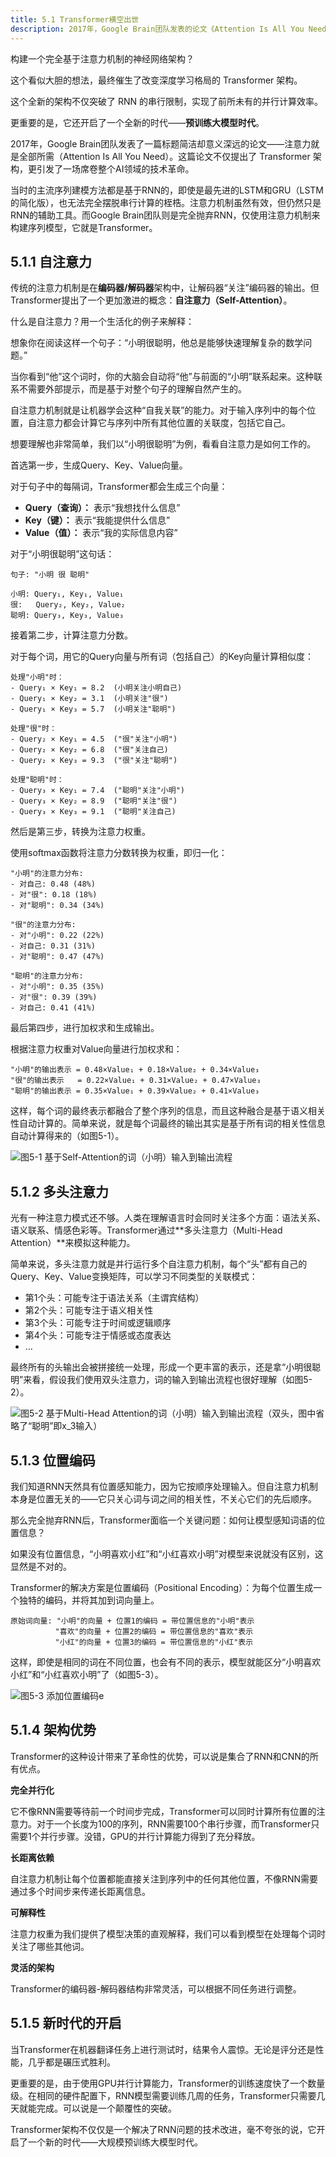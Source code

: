 ```yaml
---
title: 5.1 Transformer横空出世
description: 2017年，Google Brain团队发表的论文《Attention Is All You Need》彻底改变了序列建模领域，正式推出了Transformer架构。该架构完全摒弃了传统的循环网络（RNN），仅依赖于“自注意力机制”。通过多头注意力和位置编码等创新设计，Transformer不仅能捕捉长距离依赖关系，更重要的是实现了完全并行计算，极大地提升了训练效率和模型性能，开启了大规模预训练模型的新纪元。
---
```


构建一个完全基于注意力机制的神经网络架构？

这个看似大胆的想法，最终催生了改变深度学习格局的 Transformer 架构。

这个全新的架构不仅突破了 RNN 的串行限制，实现了前所未有的并行计算效率。

更重要的是，它还开启了一个全新的时代——**预训练大模型时代**。

2017年，Google Brain团队发表了一篇标题简洁却意义深远的论文——注意力就是全部所需（Attention Is All You Need）。这篇论文不仅提出了 Transformer 架构，更引发了一场席卷整个AI领域的技术革命。

当时的主流序列建模方法都是基于RNN的，即使是最先进的LSTM和GRU（LSTM的简化版），也无法完全摆脱串行计算的桎梏。注意力机制虽然有效，但仍然只是RNN的辅助工具。而Google Brain团队则是完全抛弃RNN，仅使用注意力机制来构建序列模型，它就是Transformer。

## 5.1.1 自注意力

传统的注意力机制是在**编码器/解码器**架构中，让解码器“关注”编码器的输出。但Transformer提出了一个更加激进的概念：**自注意力（Self-Attention）**。

什么是自注意力？用一个生活化的例子来解释：

想象你在阅读这样一个句子：“小明很聪明，他总是能够快速理解复杂的数学问题。”

当你看到“他”这个词时，你的大脑会自动将“他”与前面的“小明”联系起来。这种联系不需要外部提示，而是基于对整个句子的理解自然产生的。

自注意力机制就是让机器学会这种“自我关联”的能力。对于输入序列中的每个位置，自注意力都会计算它与序列中所有其他位置的关联度，包括它自己。

想要理解也非常简单，我们以“小明很聪明”为例，看看自注意力是如何工作的。

首选第一步，生成Query、Key、Value向量。

对于句子中的每隔词，Transformer都会生成三个向量：

- **Query（查询）：** 表示“我想找什么信息”
- **Key（键）：** 表示“我能提供什么信息”
- **Value（值）：** 表示“我的实际信息内容”

对于“小明很聪明”这句话：

```
句子: "小明 很 聪明"

小明: Query₁, Key₁, Value₁
很:   Query₂, Key₂, Value₂  
聪明: Query₃, Key₃, Value₃
```

接着第二步，计算注意力分数。

对于每个词，用它的Query向量与所有词（包括自己）的Key向量计算相似度：

```
处理"小明"时：
- Query₁ × Key₁ = 8.2  (小明关注小明自己)
- Query₁ × Key₂ = 3.1  (小明关注"很")
- Query₁ × Key₃ = 5.7  (小明关注"聪明")

处理"很"时：
- Query₂ × Key₁ = 4.5  ("很"关注"小明")
- Query₂ × Key₂ = 6.8  ("很"关注自己)
- Query₂ × Key₃ = 9.3  ("很"关注"聪明")

处理"聪明"时：
- Query₃ × Key₁ = 7.4  ("聪明"关注"小明")
- Query₃ × Key₂ = 8.9  ("聪明"关注"很")
- Query₃ × Key₃ = 9.1  ("聪明"关注自己)
```

然后是第三步，转换为注意力权重。

使用softmax函数将注意力分数转换为权重，即归一化：

```
"小明"的注意力分布:
- 对自己: 0.48 (48%)
- 对"很": 0.18 (18%)  
- 对"聪明": 0.34 (34%)

"很"的注意力分布:
- 对"小明": 0.22 (22%)
- 对自己: 0.31 (31%)
- 对"聪明": 0.47 (47%)

"聪明"的注意力分布:
- 对"小明": 0.35 (35%)
- 对"很": 0.39 (39%)
- 对自己: 0.41 (41%)
```

最后第四步，进行加权求和生成输出。

根据注意力权重对Value向量进行加权求和：

```
"小明"的输出表示 = 0.48×Value₁ + 0.18×Value₂ + 0.34×Value₃
"很"的输出表示   = 0.22×Value₁ + 0.31×Value₂ + 0.47×Value₃
"聪明"的输出表示 = 0.35×Value₁ + 0.39×Value₂ + 0.41×Value₃
```

这样，每个词的最终表示都融合了整个序列的信息，而且这种融合是基于语义相关性自动计算的。简单来说，就是每个词最终的输出其实是基于所有词的相关性信息自动计算得来的（如图5-1）。

![图5-1 基于Self-Attention的词（小明）输入到输出流程](https://cdn.isboyjc.com/ai-evolution/1756138943036.png)



## 5.1.2 多头注意力

光有一种注意力模式还不够。人类在理解语言时会同时关注多个方面：语法关系、语义联系、情感色彩等。Transformer通过**多头注意力（Multi-Head Attention）**来模拟这种能力。

简单来说，多头注意力就是并行运行多个自注意力机制，每个“头”都有自己的Query、Key、Value变换矩阵，可以学习不同类型的关联模式：

- 第1个头：可能专注于语法关系（主谓宾结构）
- 第2个头：可能专注于语义相关性
- 第3个头：可能专注于时间或逻辑顺序
- 第4个头：可能专注于情感或态度表达
- …

最终所有的头输出会被拼接统一处理，形成一个更丰富的表示，还是拿“小明很聪明”来看，假设我们使用双头注意力，词的输入到输出流程也很好理解（如图5-2）。

![图5-2 基于Multi-Head Attention的词（小明）输入到输出流程（双头，图中省略了“聪明”即$$x_3$$输入）](https://cdn.isboyjc.com/ai-evolution/1756138977158.png)


## 5.1.3 位置编码

我们知道RNN天然具有位置感知能力，因为它按顺序处理输入。但自注意力机制本身是位置无关的——它只关心词与词之间的相关性，不关心它们的先后顺序。

那么完全抛弃RNN后，Transformer面临一个关键问题：如何让模型感知词语的位置信息？

如果没有位置信息，“小明喜欢小红”和“小红喜欢小明”对模型来说就没有区别，这显然是不对的。

Transformer的解决方案是位置编码（Positional Encoding）：为每个位置生成一个独特的编码，并将其加到词向量上。

```
原始词向量: "小明"的向量 + 位置1的编码 = 带位置信息的"小明"表示
          "喜欢"的向量 + 位置2的编码 = 带位置信息的"喜欢"表示
          "小红"的向量 + 位置3的编码 = 带位置信息的"小红"表示
```

这样，即使是相同的词在不同位置，也会有不同的表示，模型就能区分“小明喜欢小红”和“小红喜欢小明”了（如图5-3）。

![图5-3 添加位置编码e](https://cdn.isboyjc.com/ai-evolution/1756139036632.png)


## 5.1.4 架构优势

Transformer的这种设计带来了革命性的优势，可以说是集合了RNN和CNN的所有优点。

**完全并行化**

它不像RNN需要等待前一个时间步完成，Transformer可以同时计算所有位置的注意力。对于一个长度为100的序列，RNN需要100个串行步骤，而Transformer只需要1个并行步骤。没错，GPU的并行计算能力得到了充分释放。

**长距离依赖**

自注意力机制让每个位置都能直接关注到序列中的任何其他位置，不像RNN需要通过多个时间步来传递长距离信息。

**可解释性**

注意力权重为我们提供了模型决策的直观解释，我们可以看到模型在处理每个词时关注了哪些其他词。

**灵活的架构**

Transformer的编码器-解码器结构非常灵活，可以根据不同任务进行调整。


## 5.1.5 新时代的开启

当Transformer在机器翻译任务上进行测试时，结果令人震惊。无论是评分还是性能，几乎都是碾压式胜利。

更重要的是，由于使用GPU并行计算能力，Transformer的训练速度快了一个数量级。在相同的硬件配置下，RNN模型需要训练几周的任务，Transformer只需要几天就能完成。可以说是一个颠覆性的突破。

Transformer架构不仅仅是一个解决了RNN问题的技术改进，毫不夸张的说，它开启了一个新的时代——大规模预训练大模型时代。